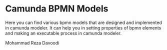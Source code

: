 # Camunda BPMN Models
Here you can find various bpmn models that are designed and implemented in camunda modeler.
It can help you in setting properties of bpmn elements and making an executable process in camunda modeler.

Mohammad Reza Davoodi
